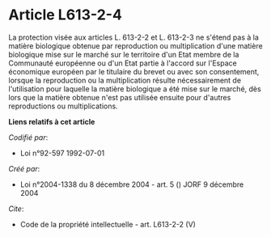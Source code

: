# Article L613-2-4

La protection visée aux articles L. 613-2-2 et L. 613-2-3 ne s'étend pas à la matière biologique obtenue par reproduction ou
multiplication d'une matière biologique mise sur le marché sur le territoire d'un Etat membre de la Communauté européenne ou
d'un Etat partie à l'accord sur l'Espace économique européen par le titulaire du brevet ou avec son consentement, lorsque la
reproduction ou la multiplication résulte nécessairement de l'utilisation pour laquelle la matière biologique a été mise sur
le marché, dès lors que la matière obtenue n'est pas utilisée ensuite pour d'autres reproductions ou multiplications.

**Liens relatifs à cet article**

_Codifié par_:

  - Loi n°92-597 1992-07-01

_Créé par_:

  - Loi n°2004-1338 du 8 décembre 2004 - art. 5 () JORF 9 décembre 2004

_Cite_:

  - Code de la propriété intellectuelle - art. L613-2-2 (V)
